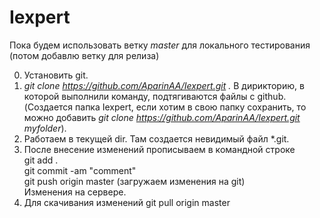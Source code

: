 # Iexpert
Пока будем использовать ветку *master* для локального тестирования (потом добавлю ветку для релиза)

0. Установить git.
1. *git clone https://github.com/AparinAA/Iexpert.git .* В дирикторию, в которой выполнили команду, подтягиваются файлы с github. (Создается папка Iexpert, если хотим в свою папку сохранить, то можно добавить *git clone https://github.com/AparinAA/Iexpert.git myfolder*).
2. Работаем в текущей dir. Там создается невидимый файл \*.git.
3. После внесение изменений прописываем в командной строке \
git add \. \
git commit -am "comment"\
git push origin master (загружаем изменения на git) \
Изменения на сервере.
4. Для скачивания изменений git pull origin master
